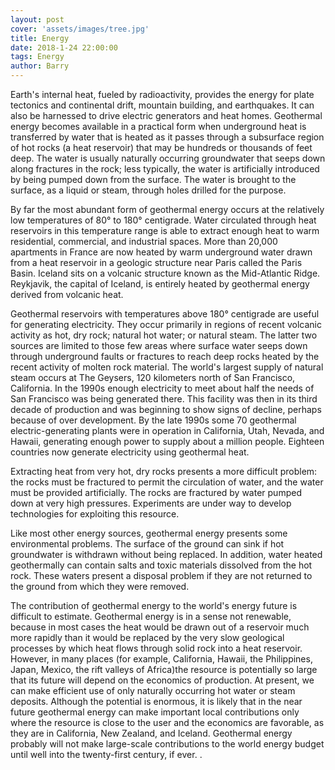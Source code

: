 ```yaml
---
layout: post
cover: 'assets/images/tree.jpg'
title: Energy
date: 2018-1-24 22:00:00
tags: Energy
author: Barry
---
```


<p>  Earth's internal heat, fueled by radioactivity, provides the energy for plate tectonics and continental drift, mountain building, and earthquakes. It can also be harnessed to drive electric generators and heat homes. Geothermal energy becomes available in a practical form when underground heat is transferred by water that is heated as it passes through a subsurface region of hot rocks (a heat reservoir) that may be hundreds or thousands of feet deep. The water is usually naturally occurring groundwater that seeps down along fractures in the rock; less typically, the water is artificially introduced by being pumped down from the surface. The water is brought to the surface, as a liquid or steam, through holes drilled for the purpose.

<p>  By far the most abundant form of geothermal energy occurs at the relatively low temperatures of 80° to 180° centigrade. Water circulated through heat reservoirs in this temperature range is able to extract enough heat to warm residential, commercial, and industrial spaces. More than 20,000 apartments in France are now heated by warm underground water drawn from a heat reservoir in a geologic structure near Paris called the Paris Basin. Iceland sits on a volcanic structure known as the Mid-Atlantic Ridge. Reykjavik, the capital of Iceland, is entirely heated by geothermal energy derived from volcanic heat.

<p>  Geothermal reservoirs with temperatures above 180° centigrade are useful for generating electricity. They occur primarily in regions of recent volcanic activity as hot, dry rock; natural hot water; or natural steam. The latter two sources are limited to those few areas where surface water seeps down through underground faults or fractures to reach deep rocks heated by the recent activity of molten rock material. The world's largest supply of natural steam occurs at The Geysers, 120 kilometers north of San Francisco, California. In the 1990s enough electricity to meet about half the needs of San Francisco was being generated there. This facility was then in its third decade of production and was beginning to show signs of decline, perhaps because of over development. By the late 1990s some 70 geothermal electric-generating plants were in operation in California, Utah, Nevada, and Hawaii, generating enough power to supply about a million people. Eighteen countries now generate electricity using geothermal heat.

<p>  Extracting heat from very hot, dry rocks presents a more difficult problem: the rocks must be fractured to permit the circulation of water, and the water must be provided artificially. The rocks are fractured by water pumped down at very high pressures. Experiments are under way to develop technologies for exploiting this resource.

<p>  Like most other energy sources, geothermal energy presents some environmental problems. The surface of the ground can sink if hot groundwater is withdrawn without being replaced. In addition, water heated geothermally can contain salts and toxic materials dissolved from the hot rock. These waters present a disposal problem if they are not returned to the ground from which they were removed.

<p>  The contribution of geothermal energy to the world's energy future is difficult to estimate. Geothermal energy is in a sense not renewable, because in most cases the heat would be drawn out of a reservoir much more rapidly than it would be replaced by the very slow geological processes by which heat flows through solid rock into a heat reservoir. However, in many places (for example, California, Hawaii, the Philippines, Japan, Mexico, the rift valleys of Africa)the resource is potentially so large that its future will depend on the economics of production. At present, we can make efficient use of only naturally occurring hot water or steam deposits. Although the potential is enormous, it is likely that in the near future geothermal energy can make important local contributions only where the resource is close to the user and the economics are favorable, as they are in California, New Zealand, and Iceland. Geothermal energy probably will not make large-scale contributions to the world energy budget until well into the twenty-first century, if ever.
.</p>
